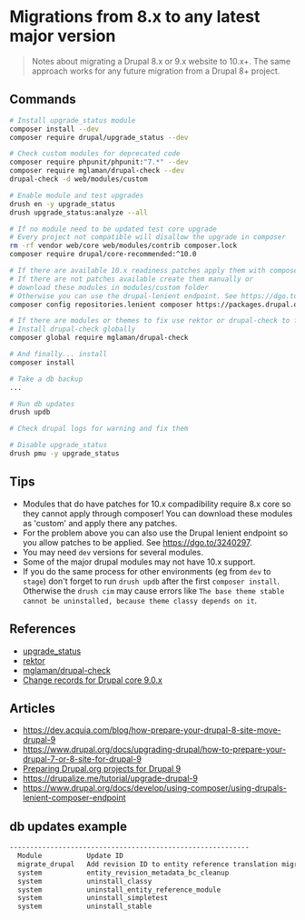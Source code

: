 # Migrations from 8.x to any latest major version

> Notes about migrating a Drupal 8.x or 9.x website to 10.x+. The same approach works for any future migration from a Drupal 8+ project.

## Commands

```bash
# Install upgrade_status module
composer install --dev
composer require drupal/upgrade_status --dev

# Check custom modules for deprecated code
composer require phpunit/phpunit:"7.*" --dev
composer require mglaman/drupal-check --dev
drupal-check -d web/modules/custom

# Enable module and test upgrades
drush en -y upgrade_status
drush upgrade_status:analyze --all

# If no module need to be updated test core upgrade
# Every project not compatible will disallow the upgrade in composer
rm -rf vendor web/core web/modules/contrib composer.lock
composer require drupal/core-recommended:^10.0

# If there are available 10.x readiness patches apply them with composer
# If there are not patches available create them manually or
# download these modules in modules/custom folder
# Otherwise you can use the drupal-lenient endpoint. See https://dgo.to/3240297
composer config repositories.lenient composer https://packages.drupal.org/lenient

# If there are modules or themes to fix use rektor or drupal-check to fix them
# Install drupal-check globally
composer global require mglaman/drupal-check

# And finally... install
composer install

# Take a db backup
...

# Run db updates
drush updb

# Check drupal logs for warning and fix them

# Disable upgrade_status
drush pmu -y upgrade_status
```

## Tips

- Modules that do have patches for 10.x compadibility require 8.x core so they cannot apply through composer! You can download these modules as 'custom' and apply there any patches.
- For the problem above you can also use the Drupal lenient endpoint so you allow patches to be applied. See https://dgo.to/3240297.
- You may need `dev` versions for several modules.
- Some of the major drupal modules may not have 10.x support.
- If you do the same process for other environments (eg from `dev` to `stage`) don't forget to run `drush updb` after the first `composer install`. Otherwise the `drush cim` may cause errors like `The base theme stable cannot be uninstalled, because theme classy depends on it`.

## References

- [upgrade_status](https://www.drupal.org/project/upgrade_status)
- [rektor](https://www.drupal.org/project/rector)
- [mglaman/drupal-check](https://github.com/mglaman/drupal-check)
- [Change records for Drupal core 9.0.x](https://www.drupal.org/list-changes/drupal/published?to_branch=9.0.x)

## Articles

- https://dev.acquia.com/blog/how-prepare-your-drupal-8-site-move-drupal-9
- https://www.drupal.org/docs/upgrading-drupal/how-to-prepare-your-drupal-7-or-8-site-for-drupal-9
- [Preparing Drupal.org projects for Drupal 9](https://www.drupal.org/node/3053183)
- https://drupalize.me/tutorial/upgrade-drupal-9
- https://www.drupal.org/docs/develop/using-composer/using-drupals-lenient-composer-endpoint

## db updates example

```bash
-----------------------------------------------------------
  Module           Update ID
  migrate_drupal   Add revision ID to entity reference translation migrate_map tables
  system           entity_revision_metadata_bc_cleanup
  system           uninstall_classy
  system           uninstall_entity_reference_module
  system           uninstall_simpletest
  system           uninstall_stable
```
